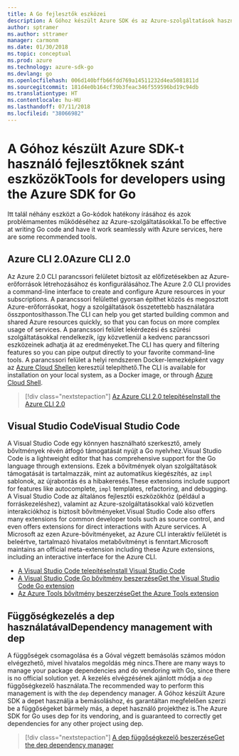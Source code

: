 ```yaml
---
title: A Go fejlesztők eszközei
description: A Góhoz készült Azure SDK és az Azure-szolgáltatások használatára szolgáló eszközök
author: sptramer
ms.author: sttramer
manager: carmonm
ms.date: 01/30/2018
ms.topic: conceptual
ms.prod: azure
ms.technology: azure-sdk-go
ms.devlang: go
ms.openlocfilehash: 006d140bffb66fdd769a14511232d4ea5081811d
ms.sourcegitcommit: 181d4e0b164cf39b3feac346f559596bd19c94db
ms.translationtype: HT
ms.contentlocale: hu-HU
ms.lasthandoff: 07/11/2018
ms.locfileid: "38066982"
---
```

# <a name="tools-for-developers-using-the-azure-sdk-for-go"></a><span data-ttu-id="a0ccf-103">A Góhoz készült Azure SDK-t használó fejlesztőknek szánt eszközök</span><span class="sxs-lookup"><span data-stu-id="a0ccf-103">Tools for developers using the Azure SDK for Go</span></span>

<span data-ttu-id="a0ccf-104">Itt talál néhány eszközt a Go-kódok hatékony írásához és azok problémamentes működéséhez az Azure-szolgáltatásokkal.</span><span class="sxs-lookup"><span data-stu-id="a0ccf-104">To be effective at writing Go code and have it work seamlessly with Azure services, here are some recommended tools.</span></span>

## <a name="azure-cli-20"></a><span data-ttu-id="a0ccf-105">Azure CLI 2.0</span><span class="sxs-lookup"><span data-stu-id="a0ccf-105">Azure CLI 2.0</span></span>

<span data-ttu-id="a0ccf-106">Az Azure 2.0 CLI parancssori felületet biztosít az előfizetésekben az Azure-erőforrások létrehozásához és konfigurálásához.</span><span class="sxs-lookup"><span data-stu-id="a0ccf-106">The Azure 2.0 CLI provides a command-line interface to create and configure Azure resources in your subscriptions.</span></span> <span data-ttu-id="a0ccf-107">A parancssori felülettel gyorsan építhet közös és megosztott Azure-erőforrásokat, hogy a szolgáltatások összetettebb használatára összpontosíthasson.</span><span class="sxs-lookup"><span data-stu-id="a0ccf-107">The CLI can help you get started building common and shared Azure resources quickly, so that you can focus on more complex usage of services.</span></span> <span data-ttu-id="a0ccf-108">A parancssori felület lekérdezési és szűrési szolgáltatásokkal rendelkezik, így közvetlenül a kedvenc parancssori eszközeinek adhatja át az eredményeket.</span><span class="sxs-lookup"><span data-stu-id="a0ccf-108">The CLI has query and filtering features so you can pipe output directly to your favorite command-line tools.</span></span> <span data-ttu-id="a0ccf-109">A parancssori felület a helyi rendszeren Docker-lemezképként vagy az [Azure Cloud Shellen](https://docs.microsoft.com/azure/cloud-shell/overview) keresztül telepíthető.</span><span class="sxs-lookup"><span data-stu-id="a0ccf-109">The CLI is available for installation on your local system, as a Docker image, or through [Azure Cloud Shell](https://docs.microsoft.com/azure/cloud-shell/overview).</span></span>

> [!div class="nextstepaction"]
> [<span data-ttu-id="a0ccf-110">Az Azure CLI 2.0 telepítése</span><span class="sxs-lookup"><span data-stu-id="a0ccf-110">Install the Azure CLI 2.0</span></span>](/cli/azure/install-azure-cli)

## <a name="visual-studio-code"></a><span data-ttu-id="a0ccf-111">Visual Studio Code</span><span class="sxs-lookup"><span data-stu-id="a0ccf-111">Visual Studio Code</span></span>

<span data-ttu-id="a0ccf-112">A Visual Studio Code egy könnyen használható szerkesztő, amely bővítmények révén átfogó támogatását nyújt a Go nyelvhez.</span><span class="sxs-lookup"><span data-stu-id="a0ccf-112">Visual Studio Code is a lightweight editor that has comprehensive support for the Go language through extensions.</span></span> <span data-ttu-id="a0ccf-113">Ezek a bővítmények olyan szolgáltatások támogatását is tartalmazzák, mint az automatikus kiegészítés, az `impl` sablonok, az újrabontás és a hibakeresés.</span><span class="sxs-lookup"><span data-stu-id="a0ccf-113">These extensions include support for features like autocomplete, `impl` templates, refactoring, and debugging.</span></span> <span data-ttu-id="a0ccf-114">A Visual Studio Code az általános fejlesztői eszközökhöz (például a forráskezeléshez), valamint az Azure-szolgáltatásokkal való közvetlen interakciókhoz is biztosít bővítményeket.</span><span class="sxs-lookup"><span data-stu-id="a0ccf-114">Visual Studio Code also offers many extensions for common developer tools such as source control, and even offers extensions for direct interactions with Azure services.</span></span> <span data-ttu-id="a0ccf-115">A Microsoft az ezen Azure-bővítményeket, az Azure CLI interaktív felületét is beleértve, tartalmazó hivatalos metabővítményt is fenntart.</span><span class="sxs-lookup"><span data-stu-id="a0ccf-115">Microsoft maintains an official meta-extension including these Azure extensions, including an interactive interface for the Azure CLI.</span></span>

* [<span data-ttu-id="a0ccf-116">A Visual Studio Code telepítése</span><span class="sxs-lookup"><span data-stu-id="a0ccf-116">Install Visual Studio Code</span></span>](https://code.visualstudio.com/Download)
* [<span data-ttu-id="a0ccf-117">A Visual Studio Code Go bővítmény beszerzése</span><span class="sxs-lookup"><span data-stu-id="a0ccf-117">Get the Visual Studio Code Go extension</span></span>](https://code.visualstudio.com/docs/languages/go)
* [<span data-ttu-id="a0ccf-118">Az Azure Tools bővítmény beszerzése</span><span class="sxs-lookup"><span data-stu-id="a0ccf-118">Get the Azure Tools extension</span></span>](https://marketplace.visualstudio.com/items?itemName=ms-vscode.vscode-azureextensionpack)

## <a name="dependency-management-with-dep"></a><span data-ttu-id="a0ccf-119">Függőségkezelés a dep használatával</span><span class="sxs-lookup"><span data-stu-id="a0ccf-119">Dependency management with dep</span></span>

<span data-ttu-id="a0ccf-120">A függőségek csomagolása és a Góval végzett bemásolás számos módon elvégezhető, mivel hivatalos megoldás még nincs.</span><span class="sxs-lookup"><span data-stu-id="a0ccf-120">There are many ways to manage your package dependencies and do vendoring with Go, since there is no official solution yet.</span></span> <span data-ttu-id="a0ccf-121">A kezelés elvégzésének ajánlott módja a `dep` függőségkezelő használata.</span><span class="sxs-lookup"><span data-stu-id="a0ccf-121">The recommended way to perform this management is with the `dep` dependency manager.</span></span> <span data-ttu-id="a0ccf-122">A Góhoz készült Azure SDK a depet használja a bemásoláshoz, és garantáltan megfelelően szerzi be a függőségeket bármely más, a depet használó projekthez is.</span><span class="sxs-lookup"><span data-stu-id="a0ccf-122">The Azure SDK for Go uses dep for its vendoring, and is guaranteed to correctly get dependencies for any other project using dep.</span></span>

> [!div class="nextstepaction"]
> [<span data-ttu-id="a0ccf-123">A dep függőségkezelő beszerzése</span><span class="sxs-lookup"><span data-stu-id="a0ccf-123">Get the dep dependency manager</span></span>](https://github.com/golang/dep)
